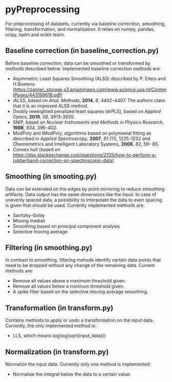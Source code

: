 # pyPreprocessing
For preprocessing of datasets, currently via baseline correction, smoothing,
filtering, transformation, and normalization. It relies on numpy, pandas,
scipy, tqdm and scikit-learn.

## Baseline correction (in baseline_correction.py)
Before baseline correction, data can be smoothed or transformed by methods
described below. Implemented baseline correction methods are:
* Asymmetric Least Squares Smoothing (ALSS) described by P. Eilers and H.Boelens
(https://zanran_storage.s3.amazonaws.com/www.science.uva.nl/ContentPages/443199618.pdf)
* iALSS, based on *Anal. Methods*, **2014**, *6*, 4402–4407. The authors claim
that it is an improved ALSS method.
* Doubly reweighted penalized least squares (drPLS), based on *Applied Optics*,
**2019**, *58*, 3913-3920.
* SNIP, based on *Nuclear Instruments and Methods in Physics Research*,
**1988**, *934*, 396-402.
* ModPoly and IModPoly, algorithms based on polynomial fitting as described in
*Applied Spectroscopy*, **2007**, *61* (11), 1225-1232 and
Chemometrics and Intelligent Laboratory Systems, **2006**, *82*, 59– 65.
* Convex hull (based on https://dsp.stackexchange.com/questions/2725/how-to-perform-a-rubberband-correction-on-spectroscopic-data)

## Smoothing (in smooting.py)
Data can be extended on the edges by point mirroring to reduce smoothing
artifacts. Data output has the same dimensions like the input. In case of
unevenly spaced data, a possibility to interpolate the data to even spacing
is given that should be used. Currently implemented methods are:
* Savitzky-Golay
* Moving median
* Smoothing based on principal component analysis
* Selective moving average

## Filtering (in smoothing.py)
In contrast to smoothing, filtering mehods identify certain data points that
need to be dropped without any change of the remaining data. Current methods
are:
* Remove all values above a maximum threshold given.
* Remove all values below a minimum threshold given.
* A spike filter based on the selective moving average smoothing.

## Transformation (in transform.py)
Contains methods to apply or undo a transformation on the input data. 
Currently, the only implemented method is:
* LLS, which means log(log(sqrt(input_data)))

## Normalization (in transform.py)
Normalize the input data. Currently only one method is implemented:
* Normalize the integral below the data to a certain value.

